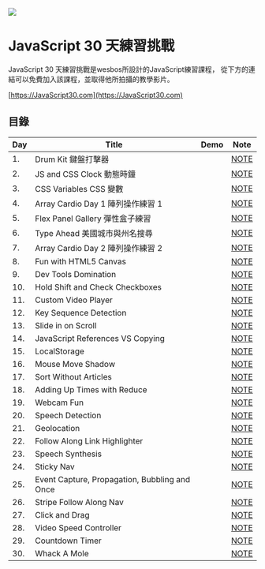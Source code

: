 ![](https://javascript30.com/images/JS3-social-share.png)

# JavaScript 30 天練習挑戰

JavaScript 30 天練習挑戰是wesbos所設計的JavaScript練習課程，
從下方的連結可以免費加入該課程，並取得他所拍攝的教學影片。

[https://JavaScript30.com](https://JavaScript30.com)

## 目錄

|Day|Title|Demo|Note|
|---|-----|----|--------|
|1.|Drum Kit 鍵盤打擊器||[NOTE](https://github.com/dh-46/JavaScript30_dh46.tw/tree/master/01%20-%20JavaScript%20Drum%20Kit)|
|2.|JS and CSS Clock 動態時鐘||[NOTE](https://github.com/dh-46/JavaScript30_dh46.tw/tree/master/02%20-%20JS%20and%20CSS%20Clock)|
|3.|CSS Variables CSS 變數||[NOTE](https://github.com/dh-46/JavaScript30_dh46.tw/tree/master/03%20-%20CSS%20Variables)|
|4.|Array Cardio Day 1 陣列操作練習 1||[NOTE](https://github.com/dh-46/JavaScript30_dh46.tw/tree/master/04%20-%20Array%20Cardio%20Day%201)|
|5.|Flex Panel Gallery 彈性盒子練習||[NOTE](https://github.com/dh-46/JavaScript30_dh46.tw/tree/master/05%20-%20Flex%20Panel%20Gallery)|
|6.|Type Ahead 美國城市與州名搜尋||[NOTE](https://github.com/dh-46/JavaScript30_dh46.tw/tree/master/06%20-%20Type%20Ahead)|
|7.|Array Cardio Day 2 陣列操作練習 2||[NOTE](https://github.com/dh-46/JavaScript30_dh46.tw/tree/master/07%20-%20Array%20Cardio%20Day%202)|
|8.|Fun with HTML5 Canvas||[NOTE](https://github.com/dh-46/JavaScript30_dh46.tw/tree/master/08%20-%20Fun%20with%20HTML5%20Canvas)|
|9.|Dev Tools Domination||[NOTE](https://github.com/dh-46/JavaScript30_dh46.tw/tree/master/09%20-%20Dev%20Tools%20Domination)|
|10.|Hold Shift and Check Checkboxes||[NOTE](https://github.com/dh-46/JavaScript30_dh46.tw/tree/master/10%20-%20Hold%20Shift%20and%20Check%20Checkboxes)|
|11.|Custom Video Player||[NOTE](https://github.com/dh-46/JavaScript30_dh46.tw/tree/master/11%20-%20Custom%20Video%20Player)|
|12.|Key Sequence Detection||[NOTE]()|
|13.|Slide in on Scroll||[NOTE]()|
|14.|JavaScript References VS Copying||[NOTE]()|
|15.|LocalStorage||[NOTE]()|
|16.|Mouse Move Shadow||[NOTE]()|
|17.|Sort Without Articles||[NOTE]()|
|18.|Adding Up Times with Reduce||[NOTE]()|
|19.|Webcam Fun||[NOTE]()|
|20.|Speech Detection||[NOTE]()|
|21.|Geolocation||[NOTE]()|
|22.|Follow Along Link Highlighter||[NOTE]()|
|23.|Speech Synthesis||[NOTE]()|
|24.|Sticky Nav||[NOTE]()|
|25.|Event Capture, Propagation, Bubbling and Once||[NOTE]()|
|26.|Stripe Follow Along Nav||[NOTE]()|
|27.|Click and Drag||[NOTE]()|
|28.|Video Speed Controller||[NOTE]()|
|29.|Countdown Timer||[NOTE]()|
|30.|Whack A Mole||[NOTE]()|

